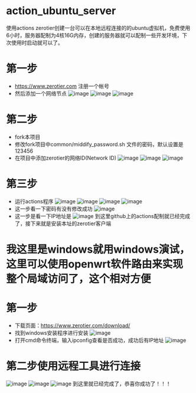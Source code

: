 # action_ubuntu_server
使用actions zerotier创建一台可以在本地远程连接的的ubuntu虚拟机，免费使用6小时，服务器配制为4核16G内存，创建的服务器就可以配制一些开发环境，下次使用时启动就可以了。
# 第一步
- https://www.zerotier.com 注册一个帐号
- 然后添加一个网络节点
  ![image](https://github.com/findnr/action_ubuntu_server/assets/3909023/99241914-6469-4a7c-a981-a1cfcf5621ef)
  ![image](https://github.com/findnr/action_ubuntu_server/assets/3909023/269d0f07-0987-4de6-b0bd-db0a6a57c4c4)
  ![image](https://github.com/findnr/action_ubuntu_server/assets/3909023/4b1951ec-b878-4b6e-9e70-7c0cdb79880c)
# 第二步
- fork本项目
- 修改fork项目中common/middify_password.sh 文件的密码，默认设置是123456
- 在项目中添加zerotier的网络ID(Network ID)
  ![image](https://github.com/findnr/action_ubuntu_server/assets/3909023/b9fb3850-9bab-4ead-a8e2-23645586cabb)
  ![image](https://github.com/findnr/action_ubuntu_server/assets/3909023/22bb8cf2-1591-4606-a06c-3afcf1c43404)
  ![image](https://github.com/findnr/action_ubuntu_server/assets/3909023/a31bed6f-431e-4dd2-a1fc-562138cccfcd)
# 第三步
- 运行actions程序
  ![image](https://github.com/findnr/action_ubuntu_server/assets/3909023/a30fa114-c2ee-4e1e-81f5-7ebd78397771)
  ![image](https://github.com/findnr/action_ubuntu_server/assets/3909023/7ad6cce3-c3c1-4397-aa4e-6f1635c5241f)
  ![image](https://github.com/findnr/action_ubuntu_server/assets/3909023/03abf92c-7027-4aa5-a0e6-617f1b5d608f)
  ![image](https://github.com/findnr/action_ubuntu_server/assets/3909023/1785b347-1428-4dec-b7b4-bb3ffa0ee699)
- 这一步看一下密码有没有修改成功
  ![image](https://github.com/findnr/action_ubuntu_server/assets/3909023/298c18c6-dbfc-40ae-9b98-f362e7f14c35)
- 这一步是看一下IP地址是
  ![image](https://github.com/findnr/action_ubuntu_server/assets/3909023/864367ec-2c72-4149-9142-ea7827d84cf0)
到这里github上的actions配制就已经完成了，接下来就是安装本址的zerotier客户端
# 我这里是windows就用windows演试，这里可以使用openwrt软件路由来实现整个局域访问了，这个相对方便
# 第一步
- 下载页面：https://www.zerotier.com/download/
- 找到windows安装程序进行安装
  ![image](https://github.com/findnr/action_ubuntu_server/assets/3909023/cd6e2c5d-8ec7-4acc-beea-d7cece269db6)
- 打开cmd命令终端，输入ipconfig查看是否成功，成功后有IP地址
  ![image](https://github.com/findnr/action_ubuntu_server/assets/3909023/dcba0eff-dcba-4bbb-b9fe-fa5fc941cf16)
# 第二步使用远程工具进行连接
  ![image](https://github.com/findnr/action_ubuntu_server/assets/3909023/e7d6c2f3-205e-4311-b106-3e48739195d5)
  ![image](https://github.com/findnr/action_ubuntu_server/assets/3909023/84fb8f16-a036-4fc4-8d54-dbe405150a11)
  ![image](https://github.com/findnr/action_ubuntu_server/assets/3909023/c720ae1e-ee8e-43af-83c5-e1870b945229)
到这里就已经完成了，恭喜你成功了！！！
















